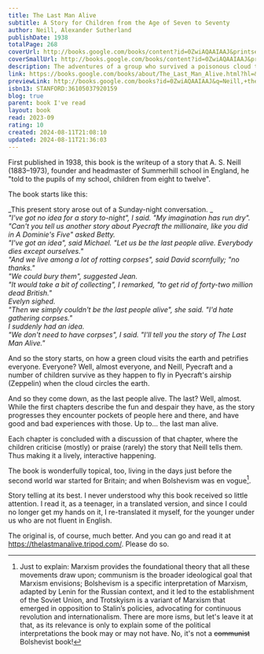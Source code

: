 ```yaml
---
title: The Last Man Alive
subtitle: A Story for Children from the Age of Seven to Seventy
author: Neill, Alexander Sutherland
publishDate: 1938
totalPage: 268
coverUrl: http://books.google.com/books/content?id=0ZwiAQAAIAAJ&printsec=frontcover&img=1&zoom=1&source=gbs_api
coverSmallUrl: http://books.google.com/books/content?id=0ZwiAQAAIAAJ&printsec=frontcover&img=1&zoom=5&source=gbs_api
description: The adventures of a group who survived a poisonous cloud that turned everyone else into stone.
link: https://books.google.com/books/about/The_Last_Man_Alive.html?hl=&id=0ZwiAQAAIAAJ
previewLink: http://books.google.com/books?id=0ZwiAQAAIAAJ&q=Neill,+the+last+man+alive&dq=Neill,+the+last+man+alive&hl=&as_pt=BOOKS&cd=1&source=gbs_api
isbn13: STANFORD:36105037920159
blog: true
parent: book I've read
layout: book
read: 2023-09
rating: 10
created: 2024-08-11T21:08:10
updated: 2024-08-11T21:36:03
---
```

  
First published in 1938, this book is the writeup of a story that A. S. Neill (1883–1973), founder and headmaster of Summerhill school in England, he "told to the pupils of my school, children from eight to twelve".    
  
The book starts like this:  
  
_This present story arose out of a Sunday-night conversation. _    
_"I've got no idea for a story to-night", I said. "My imagination has run dry"._    
_"Can't you tell us another story about Pyecraft the millionaire, like you did in A Dominie's Five" asked Betty._    
_"I've got an idea", said Michael. "Let us be the last people alive. Everybody dies except ourselves."_    
_"And we live among a lot of rotting corpses", said David scornfully; "no thanks."_    
_"We could bury them", suggested Jean._    
_"It would take a bit of collecting", I remarked, "to get rid of forty-two million dead British."_    
_Evelyn sighed._    
_"Then we simply couldn't be the last people alive", she said. "I'd hate gathering corpses."_    
_I suddenly had an idea._    
_"We don't need to have corpses", I said. "I'll tell you the story of The Last Man Alive."_  
  
And so the story starts, on how a green cloud visits the earth and petrifies everyone. Everyone? Well, almost everyone, and Neill, Pyecraft and a number of children survive as they happen to fly in Pyecraft's airship (Zeppelin) when the cloud circles the earth.  
  
And so they come down, as the last people alive. The last? Well, almost. While the first chapters describe the fun and despair they have, as the story progresses they encounter pockets of people here and there, and have good and bad experiences with those. Up to... the last man alive.  
  
Each chapter is concluded with a discussion of that chapter, where the children criticise (mostly) or praise (rarely) the story that Neill tells them. Thus making it a lively, interactive happening.  
  
The book is wonderfully topical, too, living in the days just before the second world war started for Britain; and when Bolshevism was en vogue[^1].  
  
Story telling at its best. I never understood why this book received so little attention. I read it, as a teenager, in a translated version, and since I could no longer get my hands on it, I re-translated it myself, for the younger under us who are not fluent in English.  
  
The original is, of course, much better. And you can go and read it at <https://thelastmanalive.tripod.com/>. Please do so.  
  
[^1]: Just to explain: Marxism provides the foundational theory that all these movements draw upon; communism is the broader ideological goal that Marxism envisions; Bolshevism is a specific interpretation of Marxism, adapted by Lenin for the Russian context, and it led to the establishment of the Soviet Union, and Trotskyism is a variant of Marxism that emerged in opposition to Stalin’s policies, advocating for continuous revolution and internationalism. There are more isms, but let's leave it at that, as its relevance is only to explain some of the political interpretations the book may or may not have. No, it's not a ~~communist~~ Bolshevist book!  

